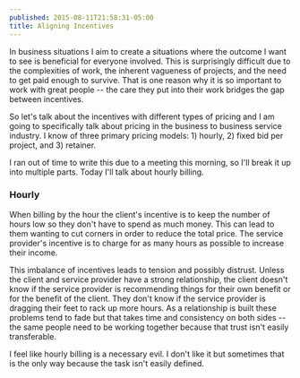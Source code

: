 ```yaml
---
published: 2015-08-11T21:58:31-05:00
title: Aligning Incentives
---
```

In business situations I aim to create a situations where the outcome I want to see is beneficial for everyone involved. This is surprisingly difficult due to the complexities of work, the inherent vagueness of projects, and the need to get paid enough to survive. That is one reason why it is so important to work with great people -- the care they put into their work bridges the gap between incentives.

So let's talk about the incentives with different types of pricing and I am going to specifically talk about pricing in the business to business service industry. I know of three primary pricing models: 1) hourly, 2) fixed bid per project, and 3) retainer.

I ran out of time to write this due to a meeting this morning, so I'll break it up into multiple parts. Today I'll talk about hourly billing.

### Hourly

When billing by the hour the client's incentive is to keep the number of hours low so they don't have to spend as much money. This can lead to them wanting to cut corners in order to reduce the total price. The service provider's incentive is to charge for as many hours as possible to increase their income.

This imbalance of incentives leads to tension and possibly distrust. Unless the client and service provider have a strong relationship, the client doesn't know if the service provider is recommending things for their own benefit or for the benefit of the client. They don't know if the service provider is dragging their feet to rack up more hours. As a relationship is built these problems tend to fade but that takes time and consistency on both sides -- the same people need to be working together because that trust isn't easily transferable.

I feel like hourly billing is a necessary evil. I don't like it but sometimes that is the only way because the task isn't easily defined.